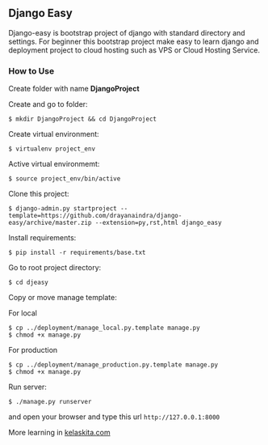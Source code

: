 ## Django Easy

Django-easy is bootstrap project of django with standard directory and settings. For beginner this bootstrap project make easy to learn django and deployment project to cloud hosting such as VPS or Cloud Hosting Service.

### How to Use

Create folder with name **DjangoProject**

Create and go to folder:


    $ mkdir DjangoProject && cd DjangoProject


Create virtual environment:


    $ virtualenv project_env


Active virtual environmemt:


    $ source project_env/bin/active


Clone this project:


    $ django-admin.py startproject --template=https://github.com/drayanaindra/django-easy/archive/master.zip --extension=py,rst,html django_easy


Install requirements:


    $ pip install -r requirements/base.txt


Go to root project directory:


    $ cd djeasy


Copy or move manage template:

For local

    $ cp ../deployment/manage_local.py.template manage.py
    $ chmod +x manage.py


For production

    $ cp ../deployment/manage_production.py.template manage.py
    $ chmod +x manage.py


Run server:


    $ ./manage.py runserver


and open your browser and type this url `http://127.0.0.1:8000`


More learning in [kelaskita.com](https://kelaskita.com)

